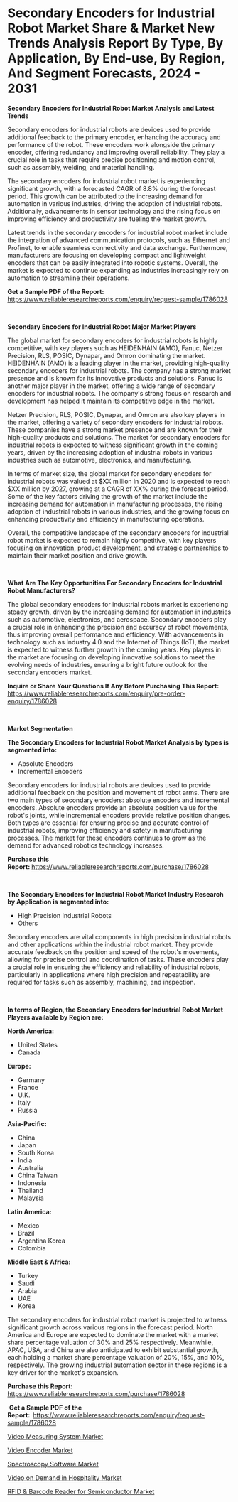 <p><h1>Secondary Encoders for Industrial Robot Market Share & Market New Trends Analysis Report By Type, By Application, By End-use, By Region, And Segment Forecasts, 2024 - 2031</h1></p><p><strong>Secondary Encoders for Industrial Robot Market Analysis and Latest Trends</strong></p>
<p><p>Secondary encoders for industrial robots are devices used to provide additional feedback to the primary encoder, enhancing the accuracy and performance of the robot. These encoders work alongside the primary encoder, offering redundancy and improving overall reliability. They play a crucial role in tasks that require precise positioning and motion control, such as assembly, welding, and material handling.</p><p>The secondary encoders for industrial robot market is experiencing significant growth, with a forecasted CAGR of 8.8% during the forecast period. This growth can be attributed to the increasing demand for automation in various industries, driving the adoption of industrial robots. Additionally, advancements in sensor technology and the rising focus on improving efficiency and productivity are fueling the market growth.</p><p>Latest trends in the secondary encoders for industrial robot market include the integration of advanced communication protocols, such as Ethernet and Profinet, to enable seamless connectivity and data exchange. Furthermore, manufacturers are focusing on developing compact and lightweight encoders that can be easily integrated into robotic systems. Overall, the market is expected to continue expanding as industries increasingly rely on automation to streamline their operations.</p></p>
<p><strong>Get a Sample PDF of the Report:&nbsp;</strong> <a href="https://www.reliableresearchreports.com/enquiry/request-sample/1786028">https://www.reliableresearchreports.com/enquiry/request-sample/1786028</a></p>
<p>&nbsp;</p>
<p><strong>Secondary Encoders for Industrial Robot Major Market Players</strong></p>
<p><p>The global market for secondary encoders for industrial robots is highly competitive, with key players such as HEIDENHAIN (AMO), Fanuc, Netzer Precision, RLS, POSIC, Dynapar, and Omron dominating the market. HEIDENHAIN (AMO) is a leading player in the market, providing high-quality secondary encoders for industrial robots. The company has a strong market presence and is known for its innovative products and solutions. Fanuc is another major player in the market, offering a wide range of secondary encoders for industrial robots. The company's strong focus on research and development has helped it maintain its competitive edge in the market.</p><p>Netzer Precision, RLS, POSIC, Dynapar, and Omron are also key players in the market, offering a variety of secondary encoders for industrial robots. These companies have a strong market presence and are known for their high-quality products and solutions. The market for secondary encoders for industrial robots is expected to witness significant growth in the coming years, driven by the increasing adoption of industrial robots in various industries such as automotive, electronics, and manufacturing.</p><p>In terms of market size, the global market for secondary encoders for industrial robots was valued at $XX million in 2020 and is expected to reach $XX million by 2027, growing at a CAGR of XX% during the forecast period. Some of the key factors driving the growth of the market include the increasing demand for automation in manufacturing processes, the rising adoption of industrial robots in various industries, and the growing focus on enhancing productivity and efficiency in manufacturing operations.</p><p>Overall, the competitive landscape of the secondary encoders for industrial robot market is expected to remain highly competitive, with key players focusing on innovation, product development, and strategic partnerships to maintain their market position and drive growth.</p></p>
<p>&nbsp;</p>
<p><strong>What Are The Key Opportunities For Secondary Encoders for Industrial Robot Manufacturers?</strong></p>
<p><p>The global secondary encoders for industrial robots market is experiencing steady growth, driven by the increasing demand for automation in industries such as automotive, electronics, and aerospace. Secondary encoders play a crucial role in enhancing the precision and accuracy of robot movements, thus improving overall performance and efficiency. With advancements in technology such as Industry 4.0 and the Internet of Things (IoT), the market is expected to witness further growth in the coming years. Key players in the market are focusing on developing innovative solutions to meet the evolving needs of industries, ensuring a bright future outlook for the secondary encoders market.</p></p>
<p><strong>Inquire or Share Your Questions If Any Before Purchasing This Report:</strong> <a href="https://www.reliableresearchreports.com/enquiry/pre-order-enquiry/1786028">https://www.reliableresearchreports.com/enquiry/pre-order-enquiry/1786028</a></p>
<p>&nbsp;</p>
<p><strong>Market Segmentation</strong></p>
<p><strong>The Secondary Encoders for Industrial Robot Market Analysis by types is segmented into:</strong></p>
<p><ul><li>Absolute Encoders</li><li>Incremental Encoders</li></ul></p>
<p><p>Secondary encoders for industrial robots are devices used to provide additional feedback on the position and movement of robot arms. There are two main types of secondary encoders: absolute encoders and incremental encoders. Absolute encoders provide an absolute position value for the robot's joints, while incremental encoders provide relative position changes. Both types are essential for ensuring precise and accurate control of industrial robots, improving efficiency and safety in manufacturing processes. The market for these encoders continues to grow as the demand for advanced robotics technology increases.</p></p>
<p><strong>Purchase this Report:&nbsp;</strong><a href="https://www.reliableresearchreports.com/purchase/1786028">https://www.reliableresearchreports.com/purchase/1786028</a></p>
<p>&nbsp;</p>
<p><strong>The Secondary Encoders for Industrial Robot Market Industry Research by Application is segmented into:</strong></p>
<p><ul><li>High Precision Industrial Robots</li><li>Others</li></ul></p>
<p><p>Secondary encoders are vital components in high precision industrial robots and other applications within the industrial robot market. They provide accurate feedback on the position and speed of the robot's movements, allowing for precise control and coordination of tasks. These encoders play a crucial role in ensuring the efficiency and reliability of industrial robots, particularly in applications where high precision and repeatability are required for tasks such as assembly, machining, and inspection.</p></p>
<p>&nbsp;</p>
<p><strong>In terms of Region, the Secondary Encoders for Industrial Robot Market Players available by Region are:</strong></p>
<p>
    <p> <strong> North America: </strong>
        <ul>
            <li>United States</li>
            <li>Canada</li>
        </ul>
        </p> 
    <p> <strong> Europe: </strong>
        <ul>
            <li>Germany</li>
            <li>France</li>
            <li>U.K.</li>
            <li>Italy</li>
            <li>Russia</li>
        </ul>
        </p> 
    <p> <strong> Asia-Pacific: </strong>
        <ul>
            <li>China</li>
            <li>Japan</li>
            <li>South Korea</li>
            <li>India</li>
            <li>Australia</li>
            <li>China Taiwan</li>
            <li>Indonesia</li>
            <li>Thailand</li>
            <li>Malaysia</li>
        </ul>
        </p> 
    <p> <strong> Latin America: </strong>
        <ul>
            <li>Mexico</li>
            <li>Brazil</li>
            <li>Argentina Korea</li>
            <li>Colombia</li>
        </ul>
        </p> 
    <p> <strong> Middle East & Africa: </strong>
        <ul>
            <li>Turkey</li>
            <li>Saudi</li>
            <li>Arabia</li>
            <li>UAE</li>
            <li>Korea</li>
        </ul>
    </p>
    </p>
<p><p>The secondary encoders for industrial robot market is projected to witness significant growth across various regions in the forecast period. North America and Europe are expected to dominate the market with a market share percentage valuation of 30% and 25% respectively. Meanwhile, APAC, USA, and China are also anticipated to exhibit substantial growth, each holding a market share percentage valuation of 20%, 15%, and 10%, respectively. The growing industrial automation sector in these regions is a key driver for the market's expansion.</p></p>
<p><strong>Purchase this Report: </strong><a href="https://www.reliableresearchreports.com/purchase/1786028">https://www.reliableresearchreports.com/purchase/1786028</a></p>
<p>&nbsp;<strong>Get a Sample PDF of the Report:&nbsp;&nbsp;</strong><a href="https://www.reliableresearchreports.com/enquiry/request-sample/1786028">https://www.reliableresearchreports.com/enquiry/request-sample/1786028</a></p>
<p><strong></strong></p>
<p><p><a href="https://medium.com/@kaneebert/video-measuring-system-market-size-and-market-trends-complete-industry-overview-2024-to-2031-166cf966aefc">Video Measuring System Market</a></p><p><a href="https://medium.com/@kaneebert/video-encoder-market-size-cagr-trends-2024-2030-edf4b81fa266">Video Encoder Market</a></p><p><a href="https://medium.com/@aarongreen1979/spectroscopy-software-market-report-reveals-the-latest-trends-and-growth-opportunities-of-this-3e672e0ab036">Spectroscopy Software Market</a></p><p><a href="https://medium.com/@kaneebert/video-on-demand-in-hospitality-market-insight-market-trends-growth-forecasted-from-2024-to-2031-fb82c9b9d9ca">Video on Demand in Hospitality Market</a></p><p><a href="https://github.com/biheemgalvinlouises6hokrh3h/Market-Research-Report-List-1/blob/main/rfid-barcode-reader-for-semiconductor-market.md">RFID & Barcode Reader for Semiconductor Market</a></p></p>